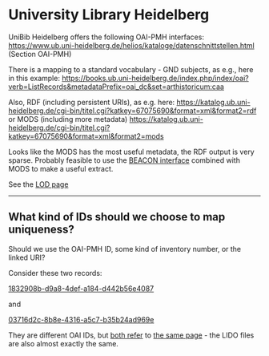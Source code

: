 # University Library Heidelberg

UniBib Heidelberg offers the following OAI-PMH interfaces: https://www.ub.uni-heidelberg.de/helios/kataloge/datenschnittstellen.html (Section OAI-PMH)

There is a mapping to a standard vocabulary - GND subjects, as e.g., here in this example: https://books.ub.uni-heidelberg.de/index.php/index/oai?verb=ListRecords&metadataPrefix=oai_dc&set=arthistoricum:caa

Also, RDF (including persistent URIs), as e.g. here: https://katalog.ub.uni-heidelberg.de/cgi-bin/titel.cgi?katkey=67075690&format=xml&format2=rdf or MODS (including more metadata) https://katalog.ub.uni-heidelberg.de/cgi-bin/titel.cgi?katkey=67075690&format=xml&format2=mods

Looks like the MODS has the most useful metadata, the RDF output is very sparse.
Probably feasible to use the [BEACON interface](https://katalog.ub.uni-heidelberg.de/beacon.txt) combined with MODS to make a useful extract.

See the [LOD page](https://www.ub.uni-heidelberg.de/helios/kataloge/lod.html)

---

## What kind of IDs should we choose to map uniqueness?

Should we use the OAI-PMH ID, some kind of inventory number, or the linked URI?

Consider these two records:

[1832908b-d9a8-4def-a184-d442b56e4087](https://heidicon.ub.uni-heidelberg.de/api/v1/plugin/base/oai/oai?verb=GetRecord&metadataPrefix=lido&identifier=oai:heidicon.ub.uni-heidelberg.de:1832908b-d9a8-4def-a184-d442b56e4087)

and

[03716d2c-8b8e-4316-a5c7-b35b24ad969e](https://heidicon.ub.uni-heidelberg.de/api/v1/plugin/base/oai/oai?verb=GetRecord&metadataPrefix=lido&identifier=oai:heidicon.ub.uni-heidelberg.de:03716d2c-8b8e-4316-a5c7-b35b24ad969e)

They are different OAI IDs, but [both refer](https://nfdi.fiz-karlsruhe.de/shmarql?e=_local_&p=%3Fp&o=%3Chttps%3A//heidicon.ub.uni-heidelberg.de/detail/741164%3E) to [the same page](https://heidicon.ub.uni-heidelberg.de/detail/741164) - the LIDO files are also almost exactly the same.
